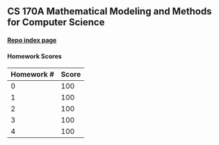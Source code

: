 ## CS 170A Mathematical Modeling and Methods for Computer Science

#### [Repo index page](https://jerrylzy.github.io/CS170A/)

#### Homework Scores
Homework # | Score
---------- | -----
0 | 100
1 | 100
2 | 100
3 | 100
4 | 100
